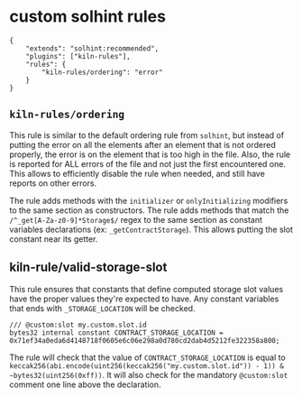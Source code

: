 # custom solhint rules

```
{
	"extends": "solhint:recommended",
    "plugins": ["kiln-rules"],
	"rules": {
        "kiln-rules/ordering": "error"
	}
}
```

## `kiln-rules/ordering`

This rule is similar to the default ordering rule from `solhint`, but instead of putting the error on all the elements after an element that is not ordered properly, the error is on the element that is too high in the file. Also, the rule is reported for ALL errors of the file and not just the first encountered one. This allows to efficiently disable the rule when needed, and still have reports on other errors.

The rule adds methods with the `initializer` or `onlyInitializing` modifiers to the same section as constructors.
The rule adds methods that match the `/^_get[A-Za-z0-9]*Storage$/` regex to the same section as constant variables declarations (ex: `_getContractStorage`). This allows putting the slot constant near its getter.

## kiln-rule/valid-storage-slot

This rule ensures that constants that define computed storage slot values have the proper values they're expected to have. Any constant variables that ends with `_STORAGE_LOCATION` will be checked.

```
/// @custom:slot my.custom.slot.id
bytes32 internal constant CONTRACT_STORAGE_LOCATION = 0x71ef34a0eda6d4148718f0605e6c06e298a0d780cd2dab4d5212fe322358a800;
```

The rule will check that the value of `CONTRACT_STORAGE_LOCATION` is equal to `keccak256(abi.encode(uint256(keccak256("my.custom.slot.id")) - 1)) & ~bytes32(uint256(0xff))`. It will also check for the mandatory `@custom:slot` comment one line above the declaration.
